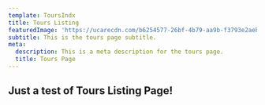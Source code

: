 ```yaml
---
template: ToursIndx
title: Tours Listing
featuredImage: 'https://ucarecdn.com/b6254577-26bf-4b79-aa9b-f3793e2aebdc/'
subtitle: This is the tours page subtitle.
meta:
  description: This is a meta description for the tours page.
  title: Tours Page
---
```


Just a test of Tours Listing Page!
---